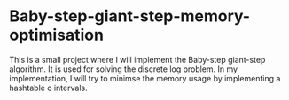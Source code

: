# Baby-step-giant-step-memory-optimisation
This is a small project where I will implement the Baby-step giant-step algorithm. It is used for solving the discrete log problem. In my implementation, I will try to minimse the memory usage by implementing a hashtable o intervals.
